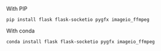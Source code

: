 
With PIP
```
pip install flask flask-socketio pygfx imageio_ffmpeg
```

With conda

```
conda install flask flask-socketio pygfx imageio_ffmpeg
```
